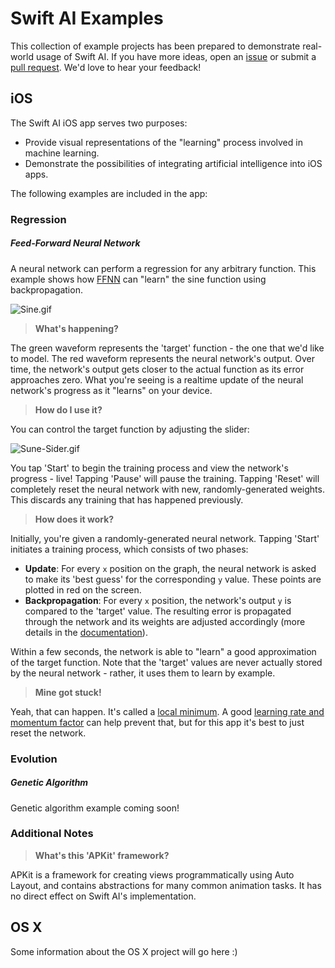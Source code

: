 # Swift AI Examples
This collection of example projects has been prepared to demonstrate real-world usage of Swift AI.  If you have more ideas, open an [issue](https://github.com/collinhundley/Swift-AI/issues) or submit a [pull request](https://github.com/collinhundley/Swift-AI/pulls).  We'd love to hear your feedback!

## iOS
The Swift AI iOS app serves two purposes:
- Provide visual representations of the "learning" process involved in machine learning.
- Demonstrate the possibilities of integrating artificial intelligence into iOS apps.

The following examples are included in the app:

### Regression
##### Feed-Forward Neural Network

A neural network can perform a regression for any arbitrary function. This example shows how [FFNN](https://github.com/collinhundley/Swift-AI/tree/master/Source#multi-layer-feed-forward-neural-network) can "learn" the sine function using backpropagation.

![Sine.gif](https://github.com/collinhundley/Swift-AI/blob/master/SiteAssets/Sine.gif?raw=true)

> **What's happening?**

The green waveform represents the 'target' function - the one that we'd like to model. The red waveform represents the neural network's output. Over time, the network's output gets closer to the actual function as its error approaches zero. What you're seeing is a realtime update of the neural network's progress as it "learns" on your device.

> **How do I use it?**

You can control the target function by adjusting the slider:

![Sune-Sider.gif](https://github.com/collinhundley/Swift-AI/blob/master/SiteAssets/Sine-Slider.gif?raw=true)

You tap 'Start' to begin the training process and view the network's progress - live! Tapping 'Pause' will pause the training. Tapping 'Reset' will completely reset the neural network with new, randomly-generated weights. This discards any training that has happened previously.

> **How does it work?**

Initially, you're given a randomly-generated neural network. Tapping 'Start' initiates a training process, which consists of two phases:
- **Update**: For every `x` position on the graph, the neural network is asked to make its 'best guess' for the corresponding `y` value. These points are plotted in red on the screen.
- **Backpropagation**: For every `x` position, the network's output `y` is compared to the 'target' value. The resulting error is propagated through the network and its weights are adjusted accordingly (more details in the [documentation](https://github.com/collinhundley/Swift-AI/tree/master/Source#training)).

Within a few seconds, the network is able to "learn" a good approximation of the target function. Note that the 'target' values are never actually stored by the neural network - rather, it uses them to learn by example.

> **Mine got stuck!**

Yeah, that can happen. It's called a [local minimum](http://mnemstudio.org/ai/nn/images/minima1.gif). A good [learning rate and momentum factor](https://github.com/collinhundley/Swift-AI/tree/master/Source#standard) can help prevent that, but for this app it's best to just reset the network.

### Evolution

##### Genetic Algorithm

Genetic algorithm example coming soon!


### Additional Notes

> **What's this 'APKit' framework?**

APKit is a framework for creating views programmatically using Auto Layout, and contains abstractions for many common animation tasks.  It has no direct effect on Swift AI's implementation.


## OS X

Some information about the OS X project will go here :)
